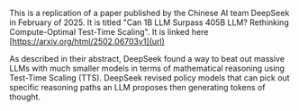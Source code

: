 This is a replication of a paper published by the Chinese AI team DeepSeek in February of 2025. It is titled "Can 1B LLM Surpass 405B LLM? Rethinking Compute-Optimal Test-Time Scaling". It is linked here [https://arxiv.org/html/2502.06703v1](url)

As described in their abstract, DeepSeek found a way to beat out massive LLMs with much smaller models in terms of mathematical reasoning using Test-Time Scaling (TTS). DeepSeek revised policy models that can pick out specific reasoning paths an LLM proposes then generating tokens of thought. 
